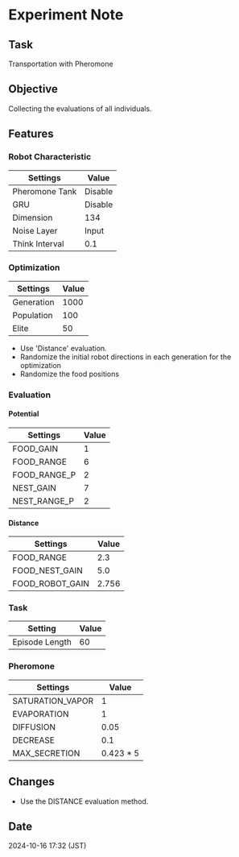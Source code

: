 # Experiment Note

## Task

Transportation with Pheromone

## Objective

Collecting the evaluations of all individuals.

## Features

### Robot Characteristic

| Settings       | Value   |
|----------------|---------|
| Pheromone Tank | Disable |
| GRU            | Disable |
| Dimension      | 134     |
| Noise Layer    | Input   |
| Think Interval | 0.1     |

### Optimization

| Settings   | Value |
|------------|-------|
| Generation | 1000  |
| Population | 100   |
| Elite      | 50    |

- Use 'Distance' evaluation.
- Randomize the initial robot directions in each generation for the optimization
- Randomize the food positions

### Evaluation

#### Potential

| Settings     | Value |
|--------------|-------|
| FOOD_GAIN    | 1     |
| FOOD_RANGE   | 6     |
| FOOD_RANGE_P | 2     |
| NEST_GAIN    | 7     |
| NEST_RANGE_P | 2     |

#### Distance

| Settings        | Value |
|-----------------|-------|
| FOOD_RANGE      | 2.3   |
| FOOD_NEST_GAIN  | 5.0   |
| FOOD_ROBOT_GAIN | 2.756 |

### Task

| Setting        | Value |
|----------------|-------|
| Episode Length | 60    |

### Pheromone

| Settings         | Value     |
|------------------|-----------|
| SATURATION_VAPOR | 1         |
| EVAPORATION      | 1         |
| DIFFUSION        | 0.05      |  
| DECREASE         | 0.1       |
| MAX_SECRETION    | 0.423 * 5 |

## Changes

- Use the DISTANCE evaluation method.

## Date

2024-10-16 17:32 (JST)

